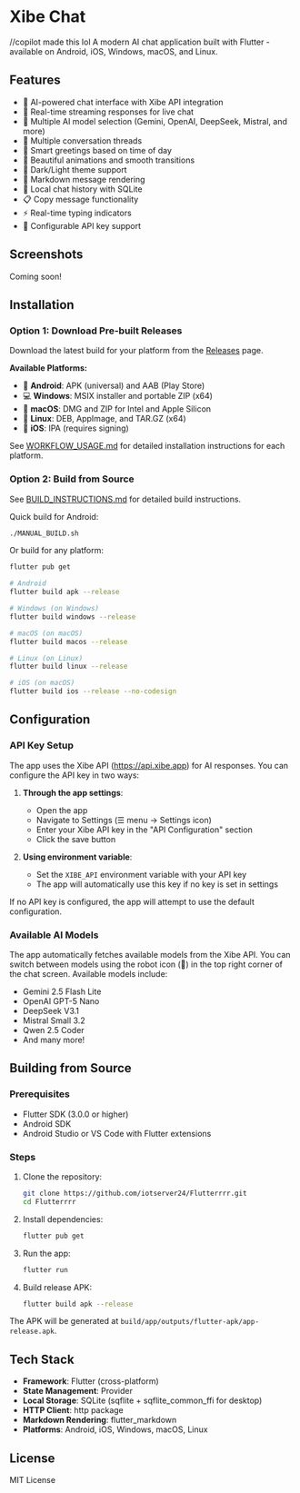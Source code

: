 # Xibe Chat
//copilot made this lol
A modern AI chat application built with Flutter - available on Android, iOS, Windows, macOS, and Linux.

## Features

- 🤖 AI-powered chat interface with Xibe API integration
- 🔄 Real-time streaming responses for live chat
- 🎯 Multiple AI model selection (Gemini, OpenAI, DeepSeek, Mistral, and more)
- 💬 Multiple conversation threads
- 👋 Smart greetings based on time of day
- 🎨 Beautiful animations and smooth transitions
- 🌙 Dark/Light theme support
- 📝 Markdown message rendering
- 💾 Local chat history with SQLite
- 📋 Copy message functionality
- ⚡ Real-time typing indicators
- 🔑 Configurable API key support

## Screenshots

Coming soon!

## Installation

### Option 1: Download Pre-built Releases
Download the latest build for your platform from the [Releases](https://github.com/iotserver24/Flutterrrr/releases) page.

**Available Platforms:**
- 📱 **Android**: APK (universal) and AAB (Play Store)
- 💻 **Windows**: MSIX installer and portable ZIP (x64)
- 🍎 **macOS**: DMG and ZIP for Intel and Apple Silicon
- 🐧 **Linux**: DEB, AppImage, and TAR.GZ (x64)
- 📱 **iOS**: IPA (requires signing)

See [WORKFLOW_USAGE.md](WORKFLOW_USAGE.md) for detailed installation instructions for each platform.

### Option 2: Build from Source
See [BUILD_INSTRUCTIONS.md](BUILD_INSTRUCTIONS.md) for detailed build instructions.

Quick build for Android:
```bash
./MANUAL_BUILD.sh
```

Or build for any platform:
```bash
flutter pub get

# Android
flutter build apk --release

# Windows (on Windows)
flutter build windows --release

# macOS (on macOS)
flutter build macos --release

# Linux (on Linux)
flutter build linux --release

# iOS (on macOS)
flutter build ios --release --no-codesign
```

## Configuration

### API Key Setup

The app uses the Xibe API (https://api.xibe.app) for AI responses. You can configure the API key in two ways:

1. **Through the app settings**:
   - Open the app
   - Navigate to Settings (☰ menu → Settings icon)
   - Enter your Xibe API key in the "API Configuration" section
   - Click the save button

2. **Using environment variable**:
   - Set the `XIBE_API` environment variable with your API key
   - The app will automatically use this key if no key is set in settings

If no API key is configured, the app will attempt to use the default configuration.

### Available AI Models

The app automatically fetches available models from the Xibe API. You can switch between models using the robot icon (🤖) in the top right corner of the chat screen. Available models include:
- Gemini 2.5 Flash Lite
- OpenAI GPT-5 Nano
- DeepSeek V3.1
- Mistral Small 3.2
- Qwen 2.5 Coder
- And many more!

## Building from Source

### Prerequisites

- Flutter SDK (3.0.0 or higher)
- Android SDK
- Android Studio or VS Code with Flutter extensions

### Steps

1. Clone the repository:
   ```bash
   git clone https://github.com/iotserver24/Flutterrrr.git
   cd Flutterrrr
   ```

2. Install dependencies:
   ```bash
   flutter pub get
   ```

3. Run the app:
   ```bash
   flutter run
   ```

4. Build release APK:
   ```bash
   flutter build apk --release
   ```

The APK will be generated at `build/app/outputs/flutter-apk/app-release.apk`.

## Tech Stack

- **Framework**: Flutter (cross-platform)
- **State Management**: Provider
- **Local Storage**: SQLite (sqflite + sqflite_common_ffi for desktop)
- **HTTP Client**: http package
- **Markdown Rendering**: flutter_markdown
- **Platforms**: Android, iOS, Windows, macOS, Linux

## License

MIT License
